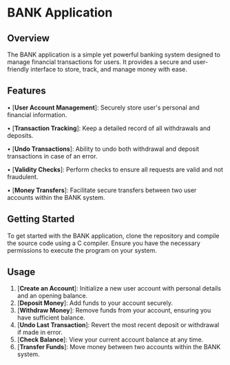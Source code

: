 # BANK Application

## Overview
The BANK application is a simple yet powerful banking system designed to manage financial transactions for users. It provides a secure and user-friendly interface to store, track, and manage money with ease.

## Features

•  [**User Account Management**]: Securely store user's personal and financial information.

•  [**Transaction Tracking**]: Keep a detailed record of all withdrawals and deposits.

•  [**Undo Transactions**]: Ability to undo both withdrawal and deposit transactions in case of an error.

•  [**Validity Checks**]: Perform checks to ensure all requests are valid and not fraudulent.

•  [**Money Transfers**]: Facilitate secure transfers between two user accounts within the BANK system.


## Getting Started

To get started with the BANK application, clone the repository and compile the source code using a C compiler. Ensure you have the necessary permissions to execute the program on your system.

## Usage

1. [**Create an Account**]: Initialize a new user account with personal details and an opening balance.
2. [**Deposit Money**]: Add funds to your account securely.
3. [**Withdraw Money**]: Remove funds from your account, ensuring you have sufficient balance.
4. [**Undo Last Transaction**]: Revert the most recent deposit or withdrawal if made in error.
5. [**Check Balance**]: View your current account balance at any time.
6. [**Transfer Funds**]: Move money between two accounts within the BANK system.
